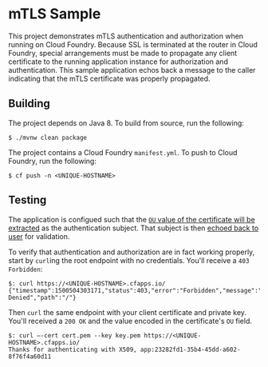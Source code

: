 # mTLS Sample

This project demonstrates mTLS authentication and authorization when running on Cloud Foundry.  Because SSL is terminated at the router in Cloud Foundry, special arrangements must be made to propagate any client certificate to the running application instance for authorization and authentication.  This sample application echos back a message to the caller indicating that the mTLS certificate was properly propagated.

## Building
The project depends on Java 8.  To build from source, run the following:

```shell
$ ./mvnw clean package
```

The project contains a Cloud Foundry `manifest.yml`.  To push to Cloud Foundry, run the following:

```shell
$ cf push -n <UNIQUE-HOSTNAME>
```

## Testing
The application is configued such that the [`OU` value of the certificate will be extracted](https://github.com/nebhale/mtls-sample/blob/master/src/main/java/io/pivotal/mtlssample/MTLSSampleApplication.java#L58) as the authentication subject.  That subject is then [echoed back to user](https://github.com/nebhale/mtls-sample/blob/master/src/main/java/io/pivotal/mtlssample/MTLSSampleApplication.java#L42) for validation.

To verify that authentication and authorization are in fact working properly, start by `curl`ing the root endpoint with no credentials.  You'll receive a `403 Forbidden`:

```shell
$: curl https://<UNIQUE-HOSTNAME>.cfapps.io/
{"timestamp":1500504303171,"status":403,"error":"Forbidden","message":"Access Denied","path":"/"}
```

Then `curl` the same endpoint with your client certificate and private key.  You'll received a `200 OK` and the value encoded in the certificate's `OU` field.

```shell
$: curl –-cert cert.pem --key key.pem https://<UNIQUE-HOSTNAME>.cfapps.io/
Thanks for authenticating with X509, app:23282fd1-35b4-45dd-a602-8f76f4a60d11
```
